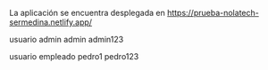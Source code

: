 La aplicación se encuentra desplegada en https://prueba-nolatech-sermedina.netlify.app/

usuario admin
admin
admin123

usuario empleado
pedro1
pedro123
